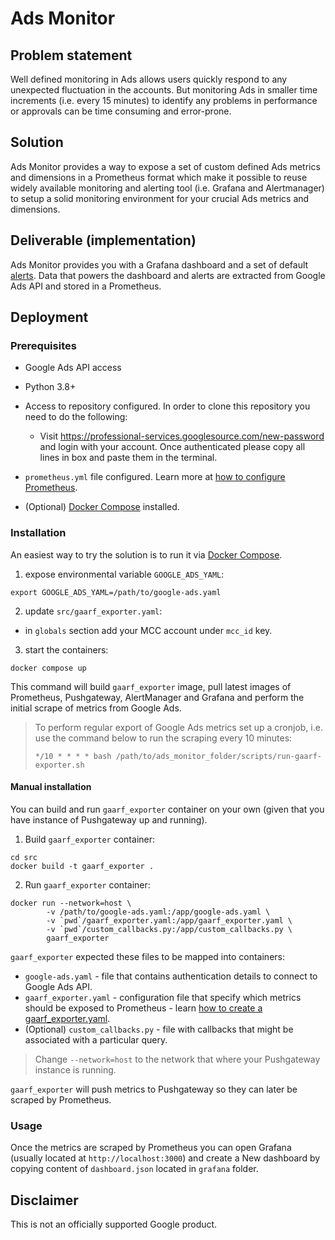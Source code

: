 # Ads Monitor

## Problem statement

Well defined monitoring in Ads allows users quickly respond to any unexpected
fluctuation in the accounts. But monitoring Ads in smaller time increments (i.e.
every 15 minutes) to identify any problems in performance or approvals can be
time consuming and error-prone.

## Solution

Ads Monitor provides a way to expose a set of custom defined Ads metrics and
dimensions in a Prometheus format which make it possible to reuse widely
available monitoring and alerting tool (i.e. Grafana and Alertmanager) to setup
a solid monitoring environment for your crucial Ads metrics and dimensions.

## Deliverable (implementation)

Ads Monitor provides you with a Grafana dashboard and a set of default [alerts](prometheus/alerts.yml).
Data that powers the dashboard and alerts are extracted from Google Ads API and
stored in a Prometheus.

## Deployment

### Prerequisites

* Google Ads API access
* Python 3.8+
* Access to repository configured. In order to clone this repository you need
	to do the following:

	*   Visit https://professional-services.googlesource.com/new-password and
			login with your account. Once authenticated please copy all lines in box
			and paste them in the terminal.

* `prometheus.yml` file configured. Learn more at [how to configure Prometheus](docs/how-to-configure-prometheus.md).
* (Optional) [Docker Compose](https://docs.docker.com/compose/install/) installed.


### Installation

An easiest way to try the solution is to run it via [Docker Compose](https://docs.docker.com/compose/install/).

1. expose environmental variable `GOOGLE_ADS_YAML`:

```
export GOOGLE_ADS_YAML=/path/to/google-ads.yaml
```

2. update `src/gaarf_exporter.yaml`:

* in `globals` section add your MCC account under `mcc_id` key.


3. start the containers:

```
docker compose up
```

This command will build `gaarf_exporter` image, pull latest images of Prometheus,
Pushgateway, AlertManager and Grafana and perform the initial scrape of metrics
from Google Ads.

> To perform regular export of Google Ads metrics set up a cronjob, i.e.
> use the command below to run the scraping every 10 minutes:
> ```
> */10 * * * * bash /path/to/ads_monitor_folder/scripts/run-gaarf-exporter.sh
> ```


#### Manual installation

You can build and run `gaarf_exporter` container on your own (given that you have
instance of Pushgateway up and running).

1. Build `gaarf_exporter` container:

```
cd src
docker build -t gaarf_exporter .
```

2. Run `gaarf_exporter` container:

```
docker run --network=host \
		-v /path/to/google-ads.yaml:/app/google-ads.yaml \
		-v `pwd`/gaarf_exporter.yaml:/app/gaarf_exporter.yaml \
		-v `pwd`/custom_callbacks.py:/app/custom_callbacks.py \
		gaarf_exporter
```

`gaarf_exporter` expected these files to be mapped into containers:

* `google-ads.yaml` - file that contains authentication details to connect to
	Google Ads API.
* `gaarf_exporter.yaml` - configuration file that specify which metrics should
	be exposed to Prometheus - learn [how to create a gaarf_exporter.yaml](docs/how-to-create-gaarf-exporter-config.md).
* (Optional) `custom_callbacks.py` - file with callbacks that might be associated
	with a particular query.

> Change `--network=host` to the network that where your Pushgateway instance is running.

`gaarf_exporter` will push metrics to Pushgateway so they can later be scraped by Prometheus.

### Usage

Once the metrics are scraped by Prometheus you can open Grafana
(usually located at `http://localhost:3000`) and create a New dashboard
by copying content of `dashboard.json` located in `grafana` folder.

## Disclaimer
This is not an officially supported Google product.
